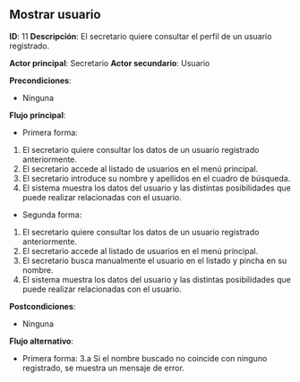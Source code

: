 ## Mostrar usuario
**ID**: 11
**Descripción**: El secretario quiere consultar el perfil de un usuario registrado.

**Actor principal**: Secretario
**Actor secundario**: Usuario

**Precondiciones**:
* Ninguna

**Flujo principal**:
* Primera forma:
1. El secretario quiere consultar los datos de un usuario registrado anteriormente.
1. El secretario accede al listado de usuarios en el menú principal.
1. El secretario introduce su nombre y apellidos en el cuadro de búsqueda.
1. El sistema muestra los datos del usuario y las distintas posibilidades que puede realizar relacionadas con el usuario.

* Segunda forma:
1. El secretario quiere consultar los datos de un usuario registrado anteriormente.
1. El secretario accede al listado de usuarios en el menú principal.
1. El secretario busca manualmente el usuario en el listado y pincha en su nombre.
1. El sistema muestra los datos del usuario y las distintas posibilidades que puede realizar relacionadas con el usuario.

**Postcondiciones**: 
* Ninguna

**Flujo alternativo**:
* Primera forma:
3.a Si el nombre buscado no coincide con ninguno registrado, se muestra un mensaje de error.
